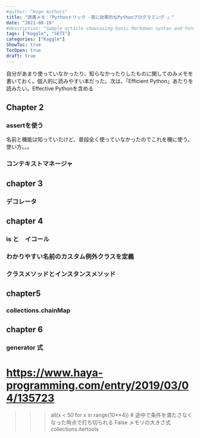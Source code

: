 ```yaml
---
#author: "Hugo Authors"
title: "読書メモ：「Pythonトリック -真に効果的なPythonプログラミング-」"
date: "2021-08-19"
#description: "Sample article showcasing basic Markdown syntax and formatting for HTML elements."
tags: ["Kaggle", "SETI"]
categories: ["Kaggle"]
ShowToc: true
TocOpen: true
draft: true
---
```


自分があまり使っていなかったり、知らなかったりしたものに関してのみメモを書いておく。個人的に読みやすい本だった。次は、「Efficient Python」あたりを読みたい。Effective Pythonを含める


## Chapter 2
###  assertを使う
名前と機能は知っていたけど、普段全く使っていなかったのでこれを機に使う。
使い方。。。

### コンテキストマネージャ

## chapter 3

### デコレータ

## chapter 4
### is と　イコール

### わかりやすい名前のカスタム例外クラスを定義

### クラスメソッドとインスタンスメソッド

## chapter5 
### collections.chainMap

## chapter 6

### generator 式
# https://www.haya-programming.com/entry/2019/03/04/135723
>>> all(x < 50 for x in range(10**4))  # 途中で条件を満たさなくなった時点で打ち切られる
False
メモリの大きさ式
collections.itertools

